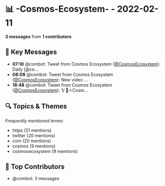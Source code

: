 # 📊 -Cosmos-Ecosystem- - 2022-02-11
**3 messages** from **1 contributors**

## 💬 Key Messages
- **07:10** @combot: Tweet from Cosmos Ecosystem ([@CosmosEcosystem](https://twitter.com/CosmosEcosystem)):
Daily [@co...
- **08:08** @combot: Tweet from Cosmos Ecosystem ([@CosmosEcosystem](https://twitter.com/CosmosEcosystem)):
New video ...
- **18:48** @combot: Tweet from Cosmos Ecosystem ([@CosmosEcosystem](https://twitter.com/CosmosEcosystem)):
1/ 📰⚛️Cosm...

## 🔍 Topics & Themes
*Frequently mentioned terms:*
- https (21 mentions)
- twitter (20 mentions)
- com (20 mentions)
- cosmos (9 mentions)
- cosmosecosystem (9 mentions)

## 👥 Top Contributors
- @combot: 3 messages